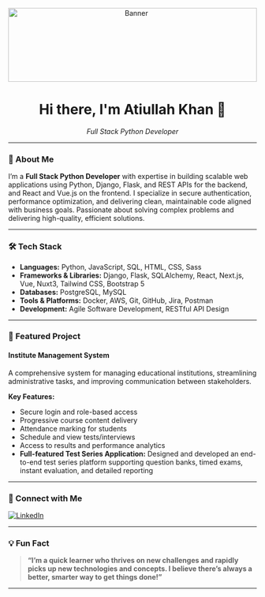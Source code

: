 <!-- Profile Banner (You can replace with your own banner!) -->
<p align="center">
  <img src="https://images.unsplash.com/photo-1461749280684-dccba630e2f6?auto=format&fit=crop&w=1200&q=80" alt="Banner" width="100%" height="150px" />
</p>

<h1 align="center">Hi there, I'm Atiullah Khan 👋</h1>

<p align="center">
  <em>Full Stack Python Developer</em>
</p>

---

### 🚀 About Me

I’m a **Full Stack Python Developer** with expertise in building scalable web applications using Python, Django, Flask, and REST APIs for the backend, and React and Vue.js on the frontend. I specialize in secure authentication, performance optimization, and delivering clean, maintainable code aligned with business goals. Passionate about solving complex problems and delivering high-quality, efficient solutions.

---

### 🛠️ Tech Stack

- **Languages:** Python, JavaScript, SQL, HTML, CSS, Sass
- **Frameworks & Libraries:** Django, Flask, SQLAlchemy, React, Next.js, Vue, Nuxt3, Tailwind CSS, Bootstrap 5
- **Databases:** PostgreSQL, MySQL
- **Tools & Platforms:** Docker, AWS, Git, GitHub, Jira, Postman
- **Development:** Agile Software Development, RESTful API Design

---

### 🌟 Featured Project

#### Institute Management System

A comprehensive system for managing educational institutions, streamlining administrative tasks, and improving communication between stakeholders.

**Key Features:**
- Secure login and role-based access
- Progressive course content delivery
- Attendance marking for students
- Schedule and view tests/interviews
- Access to results and performance analytics
- **Full-featured Test Series Application:** Designed and developed an end-to-end test series platform supporting question banks, timed exams, instant evaluation, and detailed reporting

---

### 🤝 Connect with Me

[![LinkedIn](https://img.shields.io/badge/LinkedIn-blue?logo=linkedin&logoColor=white)](https://www.linkedin.com/in/atiullah-khan-8183a7269/)

---

### 💡 Fun Fact

> **“I’m a quick learner who thrives on new challenges and rapidly picks up new technologies and concepts. I believe there’s always a better, smarter way to get things done!”**

---

<!-- Feel free to update your banner, images, or projects as you grow! -->
